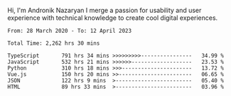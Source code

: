 Hi, I'm Andronik Nazaryan
I merge a passion for usability and user experience with technical knowledge to create cool digital experiences.


<!--START_SECTION:waka-->

```text
From: 28 March 2020 - To: 12 April 2023

Total Time: 2,262 hrs 30 mins

TypeScript       791 hrs 34 mins >>>>>>>>>----------------   34.99 %
JavaScript       532 hrs 21 mins >>>>>>-------------------   23.53 %
Python           310 hrs 18 mins >>>----------------------   13.72 %
Vue.js           150 hrs 20 mins >>-----------------------   06.65 %
JSON             122 hrs 9 mins  >------------------------   05.40 %
HTML             89 hrs 33 mins  >------------------------   03.96 %
```

<!--END_SECTION:waka-->
